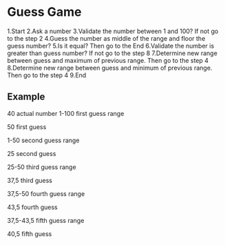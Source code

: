 # Guess Game

1.Start
2.Ask a number
3.Validate the number between 1 and 100? If not go to the step 2
4.Guess the number as middle of the range and floor the guess number?
5.Is it equal? Then go to the End
6.Validate the number is greater than guess number? If not go to the step 8
7.Determine new range between guess and maximum of previous range. Then go to the step 4
8.Determine new range between guess and minimum of previous range. Then go to the step 4
9.End

## Example

40 actual number
1-100 first guess range

50 first guess

1-50 second guess range

25 second guess

25-50 third guess range

37,5 third guess

37,5-50 fourth guess range

43,5 fourth guess

37,5-43,5 fifth guess range

40,5 fifth guess
